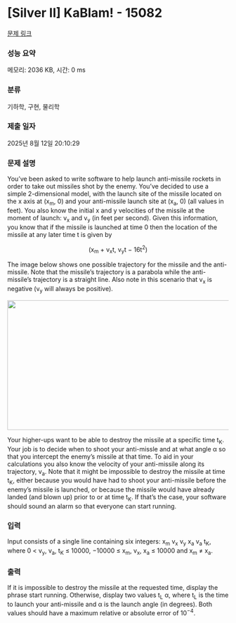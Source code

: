 # [Silver II] KaBlam! - 15082 

[문제 링크](https://www.acmicpc.net/problem/15082) 

### 성능 요약

메모리: 2036 KB, 시간: 0 ms

### 분류

기하학, 구현, 물리학

### 제출 일자

2025년 8월 12일 20:10:29

### 문제 설명

<p>You’ve been asked to write software to help launch anti-missile rockets in order to take out missiles shot by the enemy. You’ve decided to use a simple 2-dimensional model, with the launch site of the missile located on the x axis at (x<sub>m</sub>, 0) and your anti-missile launch site at (x<sub>a</sub>, 0) (all values in feet). You also know the initial x and y velocities of the missile at the moment of launch: v<sub>x</sub> and v<sub>y</sub> (in feet per second). Given this information, you know that if the missile is launched at time 0 then the location of the missile at any later time t is given by</p>

<p style="text-align:center">(x<sub>m</sub> + v<sub>x</sub>t, v<sub>y</sub>t − 16t<sup>2</sup>)</p>

<p>The image below shows one possible trajectory for the missile and the anti-missile. Note that the missile’s trajectory is a parabola while the anti-missile’s trajectory is a straight line. Also note in this scenario that v<sub>x</sub> is negative (v<sub>y</sub> will always be positive).</p>

<p style="text-align:center"><img alt="" src="https://onlinejudgeimages.s3-ap-northeast-1.amazonaws.com/problem/15082/1.png" style="height:295px; width:556px"></p>

<p>Your higher-ups want to be able to destroy the missile at a specific time t<sub>K</sub>. Your job is to decide when to shoot your anti-missle and at what angle α so that you intercept the enemy’s missile at that time. To aid in your calculations you also know the velocity of your anti-missile along its trajectory, v<sub>a</sub>. Note that it might be impossible to destroy the missile at time t<sub>K</sub>, either because you would have had to shoot your anti-missile before the enemy’s missile is launched, or because the missile would have already landed (and blown up) prior to or at time t<sub>K</sub>. If that’s the case, your software should sound an alarm so that everyone can start running.</p>

### 입력 

 <p>Input consists of a single line containing six integers: x<sub>m</sub> v<sub>x</sub> v<sub>y</sub> x<sub>a</sub> v<sub>a</sub> t<sub>K</sub>, where 0 < v<sub>y</sub>, v<sub>a</sub>, t<sub>K</sub> ≤ 10000, −10000 ≤ x<sub>m</sub>, v<sub>x</sub>, x<sub>a</sub> ≤ 10000 and x<sub>m</sub> ≠ x<sub>a</sub>.</p>

### 출력 

 <p>If it is impossible to destroy the missile at the requested time, display the phrase start running. Otherwise, display two values t<sub>L</sub> α, where t<sub>L</sub> is the time to launch your anti-missile and α is the launch angle (in degrees). Both values should have a maximum relative or absolute error of 10<sup>−4</sup>.</p>

